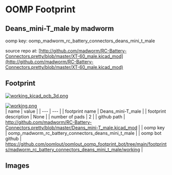 # OOMP Footprint  
## Deans_mini-T_male  by madworm  
  
oomp key: oomp_madworm_rc_battery_connectors_deans_mini_t_male  
  
source repo at: [http://github.com/madworm/RC-Battery-Connectors.pretty/blob/master/XT-60_male.kicad_mod](http://github.com/madworm/RC-Battery-Connectors.pretty/blob/master/XT-60_male.kicad_mod)  
## Footprint  
  
[![working_kicad_pcb_3d.png](working_kicad_pcb_3d_600.png)](working_kicad_pcb_3d.png)  
  
[![working.png](working_600.png)](working.png)  
| name | value | 
| --- | --- | 
| footprint name | Deans_mini-T_male | 
| footprint description | None | 
| number of pads | 2 | 
| github path | http://github.com/madworm/RC-Battery-Connectors.pretty/blob/master/Deans_mini-T_male.kicad_mod | 
| oomp key | oomp_madworm_rc_battery_connectors_deans_mini_t_male | 
| oomp bot github | https://github.com/oomlout/oomlout_oomp_footprint_bot/tree/main/footprints/madworm_rc_battery_connectors_deans_mini_t_male/working | 
## Images  
